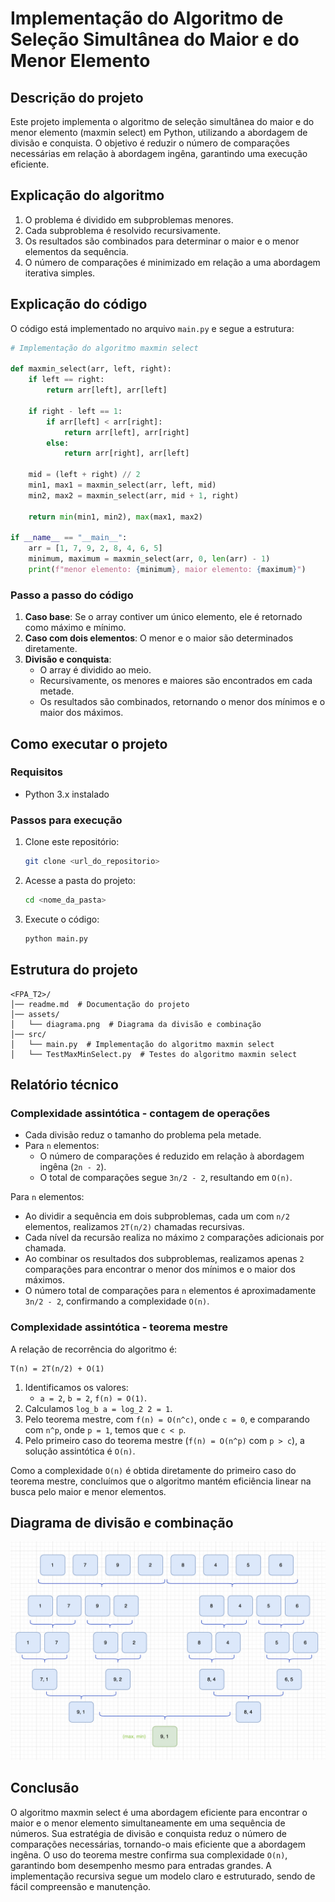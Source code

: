 # Implementação do Algoritmo de Seleção Simultânea do Maior e do Menor Elemento

## Descrição do projeto

Este projeto implementa o algoritmo de seleção simultânea do maior e do menor elemento (maxmin select) em Python, utilizando a abordagem de divisão e conquista. O objetivo é reduzir o número de comparações necessárias em relação à abordagem ingêna, garantindo uma execução eficiente.

## Explicação do algoritmo

1. O problema é dividido em subproblemas menores.
2. Cada subproblema é resolvido recursivamente.
3. Os resultados são combinados para determinar o maior e o menor elementos da sequência.
4. O número de comparações é minimizado em relação a uma abordagem iterativa simples.

## Explicação do código

O código está implementado no arquivo `main.py` e segue a estrutura:

```python
# Implementação do algoritmo maxmin select

def maxmin_select(arr, left, right):
    if left == right: 
        return arr[left], arr[left]
    
    if right - left == 1: 
        if arr[left] < arr[right]:
            return arr[left], arr[right]
        else:
            return arr[right], arr[left]
    
    mid = (left + right) // 2 
    min1, max1 = maxmin_select(arr, left, mid) 
    min2, max2 = maxmin_select(arr, mid + 1, right)
    
    return min(min1, min2), max(max1, max2)  

if __name__ == "__main__":
    arr = [1, 7, 9, 2, 8, 4, 6, 5]
    minimum, maximum = maxmin_select(arr, 0, len(arr) - 1)
    print(f"menor elemento: {minimum}, maior elemento: {maximum}")
```

### Passo a passo do código

1. **Caso base**: Se o array contiver um único elemento, ele é retornado como máximo e mínimo.
2. **Caso com dois elementos**: O menor e o maior são determinados diretamente.
3. **Divisão e conquista**:
   - O array é dividido ao meio.
   - Recursivamente, os menores e maiores são encontrados em cada metade.
   - Os resultados são combinados, retornando o menor dos mínimos e o maior dos máximos.

## Como executar o projeto

### Requisitos
- Python 3.x instalado

### Passos para execução

1. Clone este repositório:
   ```bash
   git clone <url_do_repositorio>
   ```
2. Acesse a pasta do projeto:
   ```bash
   cd <nome_da_pasta>
   ```
3. Execute o código:
   ```bash
   python main.py
   ```

## Estrutura do projeto

```
<FPA_T2>/
│── readme.md  # Documentação do projeto
│── assets/
│   └── diagrama.png  # Diagrama da divisão e combinação
│── src/
│   └── main.py  # Implementação do algoritmo maxmin select
│   └── TestMaxMinSelect.py  # Testes do algoritmo maxmin select
```

## Relatório técnico

### Complexidade assintótica - contagem de operações

- Cada divisão reduz o tamanho do problema pela metade.
- Para `n` elementos:
  - O número de comparações é reduzido em relação à abordagem ingêna (`2n - 2`).
  - O total de comparações segue `3n/2 - 2`, resultando em `O(n)`.
  
Para `n` elementos:
- Ao dividir a sequência em dois subproblemas, cada um com `n/2` elementos, realizamos `2T(n/2)` chamadas recursivas.
- Cada nível da recursão realiza no máximo `2` comparações adicionais por chamada.
- Ao combinar os resultados dos subproblemas, realizamos apenas `2` comparações para encontrar o menor dos mínimos e o maior dos máximos.
- O número total de comparações para `n` elementos é aproximadamente `3n/2 - 2`, confirmando a complexidade `O(n)`.

### Complexidade assintótica - teorema mestre

A relação de recorrência do algoritmo é:

```
T(n) = 2T(n/2) + O(1)
```

1. Identificamos os valores:
   - `a = 2`, `b = 2`, `f(n) = O(1)`.
2. Calculamos `log_b a = log_2 2 = 1`.
3. Pelo teorema mestre, com `f(n) = O(n^c)`, onde `c = 0`, e comparando com `n^p`, onde `p = 1`, temos que `c < p`.
4. Pelo primeiro caso do teorema mestre (`f(n) = O(n^p)` com `p > c`), a solução assintótica é `O(n)`.

Como a complexidade `O(n)` é obtida diretamente do primeiro caso do teorema mestre, concluímos que o algoritmo mantém eficiência linear na busca pelo maior e menor elementos.

## Diagrama de divisão e combinação

![Diagrama da divisão e combinação](assets/Diagrama.png)

## Conclusão

O algoritmo maxmin select é uma abordagem eficiente para encontrar o maior e o menor elemento simultaneamente em uma sequência de números. Sua estratégia de divisão e conquista reduz o número de comparações necessárias, tornando-o mais eficiente que a abordagem ingêna. O uso do teorema mestre confirma sua complexidade `O(n)`, garantindo bom desempenho mesmo para entradas grandes. A implementação recursiva segue um modelo claro e estruturado, sendo de fácil compreensão e manutenção.
